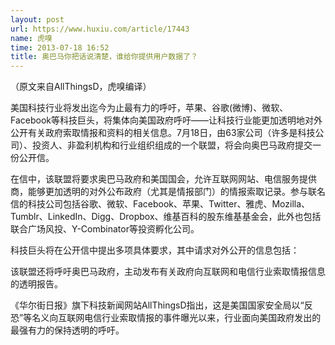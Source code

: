 ```yaml
---
layout: post
url: https://www.huxiu.com/article/17443
name: 虎嗅
time: 2013-07-18 16:52
title: 奥巴马你把话说清楚，谁给你提供用户数据了？
---
```

（原文来自AllThingsD，虎嗅编译）

美国科技行业将发出迄今为止最有力的呼吁，苹果、谷歌(微博)、微软、Facebook等科技巨头，将集体向美国政府呼吁——让科技行业能更加透明地对外公开有关政府索取情报和资料的相关信息。7月18日，由63家公司（许多是科技公司）、投资人、非盈利机构和行业组织组成的一个联盟，将会向奥巴马政府提交一份公开信。

在信中，该联盟将要求奥巴马政府和美国国会，允许互联网网站、电信服务提供商，能够更加透明的对外公布政府（尤其是情报部门）的情报索取记录。参与联名信的科技公司包括谷歌、微软、Facebook、苹果、Twitter、雅虎、Mozilla、Tumblr、LinkedIn、Digg、Dropbox、维基百科的股东维基基金会，此外也包括联合广场风投、Y-Combinator等投资孵化公司。

科技巨头将在公开信中提出多项具体要求，其中请求对外公开的信息包括：

该联盟还将呼吁奥巴马政府，主动发布有关政府向互联网和电信行业索取情报信息的透明报告。

《华尔街日报》旗下科技新闻网站AllThingsD指出，这是美国国家安全局以“反恐”等名义向互联网电信行业索取情报的事件曝光以来，行业面向美国政府发出的最强有力的保持透明的呼吁。

